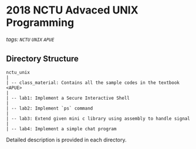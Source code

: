 # 2018 NCTU Advaced UNIX Programming
###### tags: `NCTU` `UNIX` `APUE`

## Directory Structure
```
nctu_unix
| 
| -- class_material: Contains all the sample codes in the textbook <APUE>
|
| -- lab1: Implement a Secure Interactive Shell
|
| -- lab2: Implement `ps` command
|
| -- lab3: Extend given mini c library using assembly to handle signal
|
| -- lab4: Implement a simple chat program
```
Detailed description is provided in each directory.
